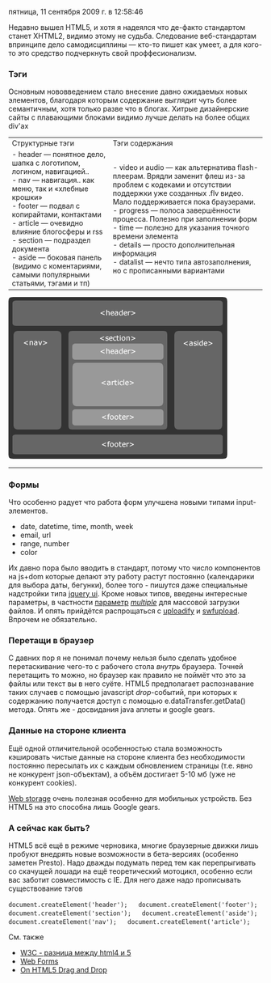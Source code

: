 пятница, 11 сентября 2009 г. в 12:58:46

Недавно вышел HTML5, и хотя я надеялся что де-факто стандартом станет XHTML2, видимо этому не судьба. Следование веб-стандартам впринципе дело самодисциплины — кто-то пишет как умеет, а для кого-то это средство подчеркнуть свой проффесионализм.

### Тэги

Основным нововведением стало внесение давно ожидаемых новых элементов, благодаря которым содержание выглядит чуть более семантичным, хотя только разве что в блогах. Хитрые дизайнерские сайты с плавающими блоками видимо лучше делать на более общих div'ах

|   |   |
|---|---|
|Структурные тэги|Тэги содержания|
|- header — понятное дело, шапка с логотипом, логином, навигацией..<br>- nav — навигация.. как меню, так и «хлебные крошки»<br>- footer — подвал с копирайтами, контактами<br>- article — очевидно влияние блогосферы и rss<br>- section — подраздел документа<br>- aside — боковая панель (видимо с коментариями, самыми популярными статьями, тэгами и тп)|- video и audio — как альтернатива flash-плеерам. Врядли заменит флеш из-за проблем с кодеками и отсутствии поддержки уже созданных .flv видео. Мало поддерживается пока браузерами.<br>- progress — полоса завершённости процесса. Полезно при заполнении форм<br>- time — полезно для указания точного времени элемента<br>- details — просто дополнительная информация<br>- datalist — нечто типа автозаполнения, но с прописанными вариантами|

![](img/Pasted%20image%2020241019195650.png)

---

### Формы

Что особенно радует что работа форм улучшена новыми типами input-элементов.

- date, datetime, time, month, week
- email, url
- range, number
- color

Их давно пора было вводить в стандарт, потому что число компонентов на js+dom которые делают эту работу растут постоянно (календарики для выбора даты, бегунки), более того - пишутся даже специальные надстройки типа [jquery ui](http://jqueryui.com/). Кроме новых типов, введены интересные параметры, в частности [параметр](http://dev.w3.org/html5/markup/input.file.html) _[multiple](http://dev.w3.org/html5/markup/input.file.html)_ для массовой загрузки файлов. И опять прийдётся распрощаться с [uploadify](http://www.uploadify.com/) и [swfupload](http://swfupload.org/). Впрочем не обязательно.

### Перетащи в браузер

С давних пор я не понимал почему нельзя было сделать удобное перетаскивание чего-то с рабочего стола _внутрь_ браузера. Точней перетащить то можно, но браузер как правило не поймёт что это за файлы или текст вы в него суёте. HTML5 предполагает распознавание таких случаев с помощью javascript _drop_-событий, при которых к содержанию получается доступ с помощью e.dataTransfer.getData() метода. Опять же - досвидания java аплеты и google gears.

### Данные на стороне клиента

Ещё одной отличительной особенностью стала возможность кэшировать чистые данные на стороне клиента без необходимости постоянно пересылать их с каждым обновлением страницы (т.е. явно не конкурент json-объектам), а объём достигает 5-10 мб (уже не конкурент cookies).

[Web storage](http://dev.w3.org/html5/webstorage/) очень полезная особенно для мобильных устройств. Без HTML5 на это способна лишь Google gears.

### А сейчас как быть?

HTML5 всё ещё в режиме черновика, многие браузерные движки лишь пробуют внедрять новые возможности в бета-версиях (особенно заметен Presto). Надо дважды подумать перед тем как перепрыгивать со скачущей лошади на ещё теоретический мотоцикл, особенно если вас заботит совместимость с IE. Для него даже надо прописывать существование тэгов

`document.createElement('header');   document.createElement('footer');   document.createElement('section');   document.createElement('aside');   document.createElement('nav');   document.createElement('article');`

См. также

- [W3C - разница между html4 и 5](http://www.w3.org/TR/2009/WD-html5-diff-20090825/)
- [](http://www.w3.org/TR/2009/WD-html5-diff-20090825/)[Web Forms](http://www.whatwg.org/specs/web-apps/current-work/multipage/states-of-the-type-attribute.html)
- [On HTML5 Drag and Drop](http://www.alertdebugging.com/2009/08/16/on-html-5-drag-and-drop/)